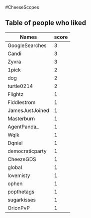 #CheeseScopes
## Table of people who liked
Names | score
--- | ---
GoogleSearches | 3
Candi | 3
Zyvra | 3
1pick | 2
dog | 2
turtle0214 | 2
Flightz | 1
Fiddlestrom | 1
JamesJustJoined | 1
Masterburn | 1
AgentPanda_ | 1
Wqlk | 1
Dqniel | 1
democraticparty | 1
CheezeGDS | 1
global | 1
lovemisty | 1
ophen | 1
popthetags | 1
sugarkisses | 1
OrionPvP | 1
